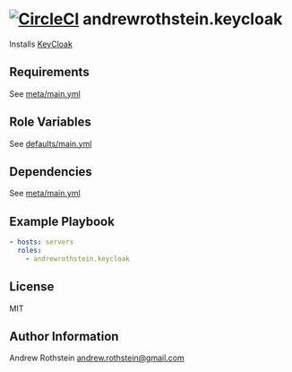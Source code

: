 [![CircleCI](https://circleci.com/gh/andrewrothstein/ansible-wildfly.svg?style=svg)](https://circleci.com/gh/andrewrothstein/ansible-wildfly)
andrewrothstein.keycloak
=========

Installs [KeyCloak](http://www.keycloak.org/)

Requirements
------------

See [meta/main.yml](meta/main.yml)

Role Variables
--------------

See [defaults/main.yml](defaults/main.yml)

Dependencies
------------

See [meta/main.yml](meta/main.yml)

Example Playbook
----------------

```yml
- hosts: servers
  roles:
    - andrewrothstein.keycloak
```

License
-------

MIT

Author Information
------------------

Andrew Rothstein <andrew.rothstein@gmail.com>

